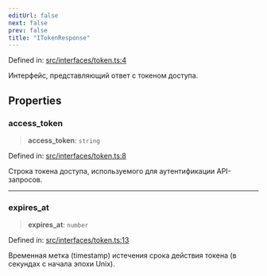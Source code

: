 ```yaml
---
editUrl: false
next: false
prev: false
title: "ITokenResponse"
---
```


Defined in: [src/interfaces/token.ts:4](https://github.com/zloishavrin/gigachat-node/blob/ba205eec79b79916318f9cd110e8b71c42003ff8/src/interfaces/token.ts#L4)

Интерфейс, представляющий ответ с токеном доступа.

## Properties

### access\_token

> **access\_token**: `string`

Defined in: [src/interfaces/token.ts:8](https://github.com/zloishavrin/gigachat-node/blob/ba205eec79b79916318f9cd110e8b71c42003ff8/src/interfaces/token.ts#L8)

Строка токена доступа, используемого для аутентификации API-запросов.

***

### expires\_at

> **expires\_at**: `number`

Defined in: [src/interfaces/token.ts:13](https://github.com/zloishavrin/gigachat-node/blob/ba205eec79b79916318f9cd110e8b71c42003ff8/src/interfaces/token.ts#L13)

Временная метка (timestamp) истечения срока действия токена (в секундах с начала эпохи Unix).
